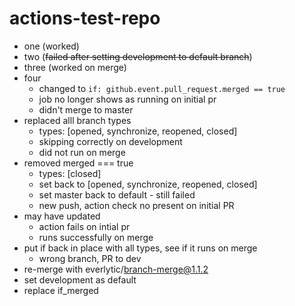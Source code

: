 # actions-test-repo

- one (worked)
- two (~~failed after setting development to default branch~~)
- three (worked on merge) 
- four 
  - changed to `if: github.event.pull_request.merged == true`
  - job no longer shows as running on initial pr
  - didn't merge to master
- replaced alll branch types
  - types: [opened, synchronize, reopened, closed]
  - skipping correctly on development
  - did not run on merge
- removed merged === true
  - types: [closed] 
  - set back to [opened, synchronize, reopened, closed]
  - set master back to default - still failed
  - new push, action check no present on initial PR
- may have updated   
  - action fails on intial pr
  - runs successfully on merge
- put if back in place with all types, see if it runs on merge  
  - wrong branch, PR to dev
- re-merge with everlytic/branch-merge@1.1.2
- set development as default
- replace if_merged
